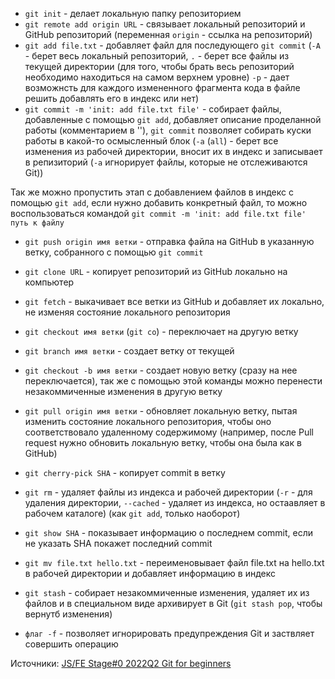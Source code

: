 - `git init` - делает локальную папку репозиторием
- `git remote add origin URL` - связывает локальный репозиторий и GitHub репозиторий (переменная `origin` - ссылка на репозиторий)
- `git add file.txt` - добавляет файл для последующего `git commit` (`-A` - берет весь локальный репозиторий, `.` - берет все файлы из текущей директории (для того, чтобы брать весь репозиторий необходимо находиться на самом верхнем уровне) `-p` - дает возможнсть для каждого измененного фрагмента кода в файле решить добавлять его в индекс или нет)
- `git commit -m 'init: add file.txt file'` - собирает файлы, добавленные с помощью `git add`, добавляет описание проделанной работы (комментарием в ''), `git commit` позволяет собирать куски работы в какой-то осмысленный блок (`-a` (`all`) - берет все изменения из рабочей директории, вносит их в индекс и записывает в репизиторий (`-a` игнорирует файлы, которые не отслеживаются Git))

Так же можно пропустить этап с добавлением файлов в индекс с помощью `git add`, если нужно добавить конкретный файл, то можно воспользоваться командой `git commit -m 'init: add file.txt file' путь к файлу`

- `git push origin имя ветки` - отправка файла на GitHub в указанную ветку, собранного с помощью `git commit`
- `git clone URL` - копирует репозиторий из GitHub локально на компьютер
- `git fetch` - выкачивает все ветки из GitHub и добавляет их локально, не изменяя состояние локального репозитория
- `git checkout имя ветки` (`git co`) - переключает на другую ветку
- `git branch имя ветки` - создает ветку от текущей
- `git checkout -b имя ветки` - создает новую ветку (сразу на нее переключается), так же с помощью этой команды можно перенести незакоммиченные изменения в другую ветку
- `git pull origin имя ветки` - обновляет локальную ветку, пытая изменить состояние локального репозитория, чтобы оно соответствовало удаленному содержимому (например, после Pull request нужно обновить локальную ветку, чтобы она была как в GitHub)
- `git cherry-pick SHA` - копирует commit в ветку
- `git rm` - удаляет файлы из индекса и рабочей директории (`-r` - для удаления директории, `--cached` - удаляет из индекса, но остаавляет в рабочем каталоге) (как `git add`, только наоборот)
- `git show SHA` - показывает информацию о последнем commit, если не указать SHA покажет последний commit
- `git mv file.txt hello.txt` - переименовывает файл file.txt на hello.txt в рабочей директории и добавляет информацию в индекс
- `git stash` - собирает незакоммиченные изменения, удаляет их из файлов и в специальном виде архивирует в Git (`git stash pop`, чтобы вернутб изменения)

- `флаг -f` - позволяет игнорировать предупреждения Git и заствляет совершить операцию

Источники: [JS/FE Stage#0 2022Q2 Git for beginners](https://www.youtube.com/watch?v=6i0Wg-Pohg8&list=PLzLiprpVuH8df24MzZp-l5QMsJWJbi9qP)